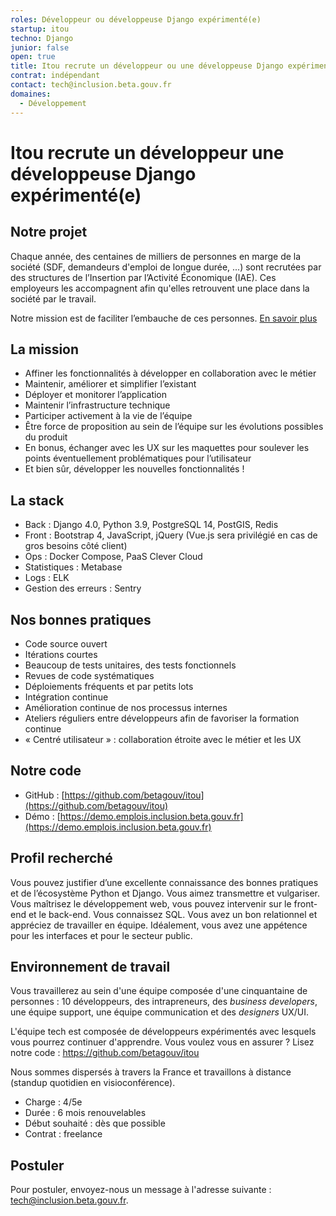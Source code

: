 ```yaml
---
roles: Développeur ou développeuse Django expérimenté(e)
startup: itou
techno: Django
junior: false
open: true
title: Itou recrute un développeur ou une développeuse Django expérimenté(e)
contrat: indépendant
contact: tech@inclusion.beta.gouv.fr
domaines:
  - Développement
---
```


# Itou recrute un développeur une développeuse Django expérimenté(e)

## Notre projet

Chaque année, des centaines de milliers de personnes en marge de la société (SDF, demandeurs d'emploi de longue durée, ...) sont recrutées par des structures de l’Insertion par l’Activité Économique (IAE). Ces employeurs les accompagnent afin qu'elles retrouvent une place dans la société par le travail.

Notre mission est de faciliter l’embauche de ces personnes. [En savoir plus](https://inclusion.beta.gouv.fr)

## La mission

- Affiner les fonctionnalités à développer en collaboration avec le métier
- Maintenir, améliorer et simplifier l’existant
- Déployer et monitorer l’application
- Maintenir l’infrastructure technique
- Participer activement à la vie de l’équipe
- Être force de proposition au sein de l’équipe sur les évolutions possibles du produit
- En bonus, échanger avec les UX sur les maquettes pour soulever les points éventuellement problématiques pour l’utilisateur
- Et bien sûr, développer les nouvelles fonctionnalités !

## La stack

- Back : Django 4.0, Python 3.9, PostgreSQL 14, PostGIS, Redis
- Front : Bootstrap 4, JavaScript, jQuery (Vue.js sera privilégié en cas de gros besoins côté client)
- Ops : Docker Compose, PaaS Clever Cloud
- Statistiques : Metabase
- Logs : ELK
- Gestion des erreurs : Sentry

## Nos bonnes pratiques

- Code source ouvert
- Itérations courtes
- Beaucoup de tests unitaires, des tests fonctionnels
- Revues de code systématiques
- Déploiements fréquents et par petits lots
- Intégration continue
- Amélioration continue de nos processus internes
- Ateliers réguliers entre développeurs afin de favoriser la formation continue
- « Centré utilisateur » : collaboration étroite avec le métier et les UX

## Notre code

- GitHub : [https://github.com/betagouv/itou](https://github.com/betagouv/itou)
- Démo : [https://demo.emplois.inclusion.beta.gouv.fr](https://demo.emplois.inclusion.beta.gouv.fr)

## Profil recherché

Vous pouvez justifier d’une excellente connaissance des bonnes pratiques et de l’écosystème Python et Django. Vous aimez transmettre et vulgariser.
Vous maîtrisez le développement web, vous pouvez intervenir sur le front-end et le back-end. Vous connaissez SQL.
Vous avez un bon relationnel et appréciez de travailler en équipe.
Idéalement, vous avez une appétence pour les interfaces et pour le secteur public.

## Environnement de travail

Vous travaillerez au sein d'une équipe composée d'une cinquantaine de personnes : 10 développeurs, des intrapreneurs, des *business developers*, une équipe support, une équipe communication et des *designers* UX/UI.

L'équipe tech est composée de développeurs expérimentés avec lesquels vous pourrez continuer d'apprendre. Vous voulez vous en assurer ? Lisez notre code : https://github.com/betagouv/itou

Nous sommes dispersés à travers la France et travaillons à distance (standup quotidien en visioconférence).

- Charge : 4/5e
- Durée : 6 mois renouvelables
- Début souhaité : dès que possible
- Contrat : freelance

## Postuler

Pour postuler, envoyez-nous un message à l'adresse suivante : [tech@inclusion.beta.gouv.fr](mailto:tech@inclusion.beta.gouv.fr).
